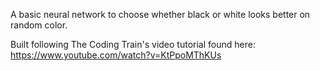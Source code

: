 A basic neural network to choose whether black or white looks better on random color. 

Built following The Coding Train's video tutorial found here: https://www.youtube.com/watch?v=KtPpoMThKUs 
